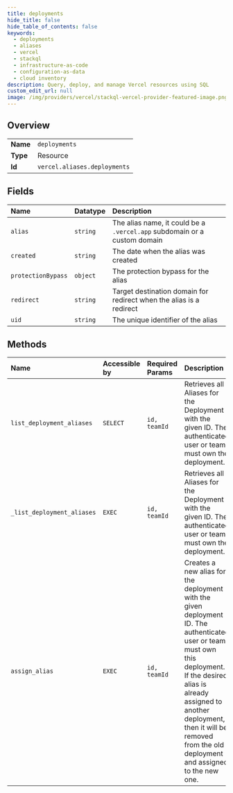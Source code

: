 ```yaml
---
title: deployments
hide_title: false
hide_table_of_contents: false
keywords:
  - deployments
  - aliases
  - vercel    
  - stackql
  - infrastructure-as-code
  - configuration-as-data
  - cloud inventory
description: Query, deploy, and manage Vercel resources using SQL
custom_edit_url: null
image: /img/providers/vercel/stackql-vercel-provider-featured-image.png
---
```

  
    

## Overview
<table><tbody>
<tr><td><b>Name</b></td><td><code>deployments</code></td></tr>
<tr><td><b>Type</b></td><td>Resource</td></tr>
<tr><td><b>Id</b></td><td><code>vercel.aliases.deployments</code></td></tr>
</tbody></table>

## Fields
| Name | Datatype | Description |
|:-----|:---------|:------------|
| `alias` | `string` | The alias name, it could be a `.vercel.app` subdomain or a custom domain |
| `created` | `string` | The date when the alias was created |
| `protectionBypass` | `object` | The protection bypass for the alias |
| `redirect` | `string` | Target destination domain for redirect when the alias is a redirect |
| `uid` | `string` | The unique identifier of the alias |
## Methods
| Name | Accessible by | Required Params | Description |
|:-----|:--------------|:----------------|:------------|
| `list_deployment_aliases` | `SELECT` | `id, teamId` | Retrieves all Aliases for the Deployment with the given ID. The authenticated user or team must own the deployment. |
| `_list_deployment_aliases` | `EXEC` | `id, teamId` | Retrieves all Aliases for the Deployment with the given ID. The authenticated user or team must own the deployment. |
| `assign_alias` | `EXEC` | `id, teamId` | Creates a new alias for the deployment with the given deployment ID. The authenticated user or team must own this deployment. If the desired alias is already assigned to another deployment, then it will be removed from the old deployment and assigned to the new one. |
